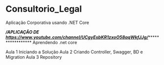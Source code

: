 # Consultorio_Legal
Aplicação Corporativa usando .NET Core

*********/APLICAÇÃO DE https://www.youtube.com/channel/UCgyEsbKR1zxoO58aqWkfJJg/**************************
Aprendendo .net core

Aula 1 Iniciando a Solução
Aula 2 Criando Controller, Swagger, BD e Migration
Aula 3 Repository
